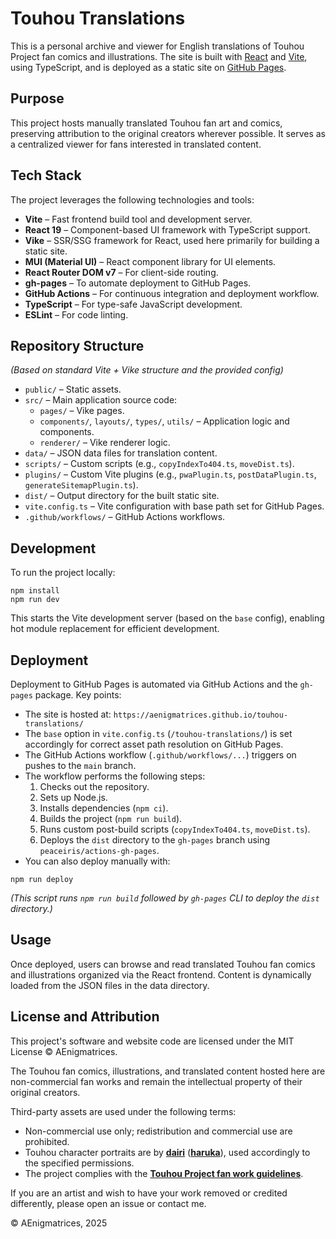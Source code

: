 # Touhou Translations

This is a personal archive and viewer for English translations of Touhou Project fan comics and illustrations. The site is built with [React](https://react.dev/) and [Vite](https://vitejs.dev/), using TypeScript, and is deployed as a static site on [GitHub Pages](https://pages.github.com/).

## Purpose

This project hosts manually translated Touhou fan art and comics, preserving attribution to the original creators wherever possible. It serves as a centralized viewer for fans interested in translated content.

## Tech Stack

The project leverages the following technologies and tools:

-   **Vite** – Fast frontend build tool and development server.
-   **React 19** – Component-based UI framework with TypeScript support.
-   **Vike** – SSR/SSG framework for React, used here primarily for building a static site.
-   **MUI (Material UI)** – React component library for UI elements.
-   **React Router DOM v7** – For client-side routing.
-   **gh-pages** – To automate deployment to GitHub Pages.
-   **GitHub Actions** – For continuous integration and deployment workflow.
-   **TypeScript** – For type-safe JavaScript development.
-   **ESLint** – For code linting.

## Repository Structure

*(Based on standard Vite + Vike structure and the provided config)*

-   `public/` – Static assets.
-   `src/` – Main application source code:
    -   `pages/` – Vike pages.
    -   `components/`, `layouts/`, `types/`, `utils/` – Application logic and components.
    -   `renderer/` – Vike renderer logic.
-   `data/` – JSON data files for translation content.
-   `scripts/` – Custom scripts (e.g., `copyIndexTo404.ts`, `moveDist.ts`).
-   `plugins/` – Custom Vite plugins (e.g., `pwaPlugin.ts`, `postDataPlugin.ts`, `generateSitemapPlugin.ts`).
-   `dist/` – Output directory for the built static site.
-   `vite.config.ts` – Vite configuration with base path set for GitHub Pages.
-   `.github/workflows/` – GitHub Actions workflows.

## Development

To run the project locally:

```
npm install
npm run dev
```

This starts the Vite development server (based on the `base` config), enabling hot module replacement for efficient development.

## Deployment

Deployment to GitHub Pages is automated via GitHub Actions and the `gh-pages` package. Key points:

-   The site is hosted at: `https://aenigmatrices.github.io/touhou-translations/`
-   The `base` option in `vite.config.ts` (`/touhou-translations/`) is set accordingly for correct asset path resolution on GitHub Pages.
-   The GitHub Actions workflow (`.github/workflows/...`) triggers on pushes to the `main` branch.
-   The workflow performs the following steps:
    1.  Checks out the repository.
    2.  Sets up Node.js.
    3.  Installs dependencies (`npm ci`).
    4.  Builds the project (`npm run build`).
    5.  Runs custom post-build scripts (`copyIndexTo404.ts`, `moveDist.ts`).
    6.  Deploys the `dist` directory to the `gh-pages` branch using `peaceiris/actions-gh-pages`.
-   You can also deploy manually with:

```
npm run deploy
```

*(This script runs `npm run build` followed by `gh-pages` CLI to deploy the `dist` directory.)*

## Usage

Once deployed, users can browse and read translated Touhou fan comics and illustrations organized via the React frontend. Content is dynamically loaded from the JSON files in the data directory.

## License and Attribution

This project's software and website code are licensed under the MIT License © AEnigmatrices.

The Touhou fan comics, illustrations, and translated content hosted here are non-commercial fan works and remain the intellectual property of their original creators.

Third-party assets are used under the following terms:

-   Non-commercial use only; redistribution and commercial use are prohibited.
-   Touhou character portraits are by [**dairi**](https://www.pixiv.net/en/users/4920496) ([**haruka**](https://www.nicovideo.jp/user/3494232)), used accordingly to the specified permissions.
-   The project complies with the [**Touhou Project fan work guidelines**](https://touhou-project.news/guidelines_en/).

If you are an artist and wish to have your work removed or credited differently, please open an issue or contact me.

© AEnigmatrices, 2025